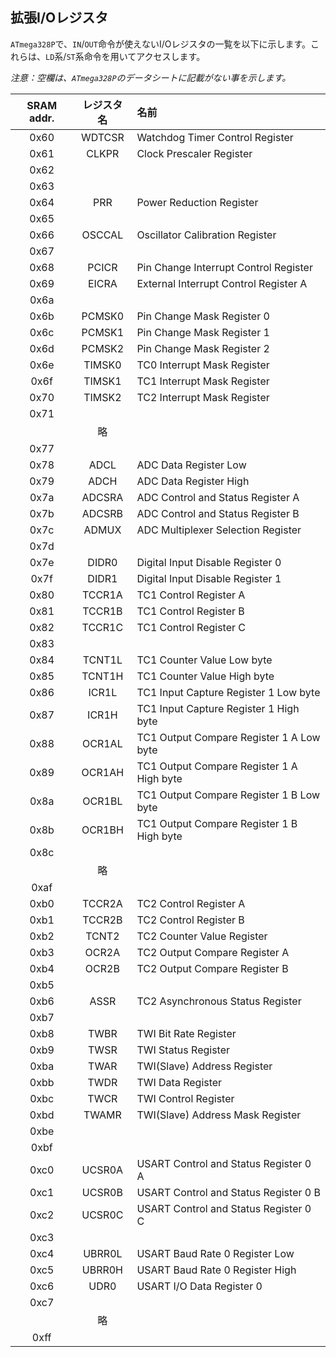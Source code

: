 ## 拡張I/Oレジスタ

`ATmega328P`で、`IN`/`OUT`命令が使えないI/Oレジスタの一覧を以下に示します。これらは、`LD`系/`ST`系命令を用いてアクセスします。

*注意：空欄は、`ATmega328P`のデータシートに記載がない事を示します。*

|SRAM addr.|レジスタ名|名前|
|:--:|:--:|:--|
|0x60|WDTCSR|Watchdog Timer Control Register|
|0x61|CLKPR|Clock Prescaler Register|
|0x62|&nbsp;|&nbsp;|
|0x63|&nbsp;|&nbsp;|
|0x64|PRR|Power Reduction Register|
|0x65|&nbsp;|&nbsp;|
|0x66|OSCCAL|Oscillator Calibration Register|
|0x67|&nbsp;|&nbsp;|
|0x68|PCICR|Pin Change Interrupt Control Register|
|0x69|EICRA|External Interrupt Control Register A|
|0x6a|&nbsp;|&nbsp;|
|0x6b|PCMSK0|Pin Change Mask Register 0|
|0x6c|PCMSK1|Pin Change Mask Register 1|
|0x6d|PCMSK2|Pin Change Mask Register 2|
|0x6e|TIMSK0|TC0 Interrupt Mask Register|
|0x6f|TIMSK1|TC1 Interrupt Mask Register|
|0x70|TIMSK2|TC2 Interrupt Mask Register|
|0x71|&nbsp;|&nbsp;|
|&nbsp;|略|&nbsp;|
|0x77|&nbsp;|&nbsp;|
|0x78|ADCL|ADC Data Register Low|
|0x79|ADCH|ADC Data Register High|
|0x7a|ADCSRA|ADC Control and Status Register A|
|0x7b|ADCSRB|ADC Control and Status Register B|
|0x7c|ADMUX|ADC Multiplexer Selection Register|
|0x7d|&nbsp;|&nbsp;|
|0x7e|DIDR0|Digital Input Disable Register 0|
|0x7f|DIDR1|Digital Input Disable Register 1|
|0x80|TCCR1A|TC1 Control Register A|
|0x81|TCCR1B|TC1 Control Register B|
|0x82|TCCR1C|TC1 Control Register C|
|0x83|&nbsp;|&nbsp;|
|0x84|TCNT1L|TC1 Counter Value Low byte|
|0x85|TCNT1H|TC1 Counter Value High byte|
|0x86|ICR1L|TC1 Input Capture Register 1 Low byte|
|0x87|ICR1H|TC1 Input Capture Register 1 High byte|
|0x88|OCR1AL|TC1 Output Compare Register 1 A Low byte|
|0x89|OCR1AH|TC1 Output Compare Register 1 A High byte|
|0x8a|OCR1BL|TC1 Output Compare Register 1 B Low byte|
|0x8b|OCR1BH|TC1 Output Compare Register 1 B High byte|
|0x8c|&nbsp;|&nbsp;|
|&nbsp;|略|&nbsp;|
|0xaf|&nbsp;|&nbsp;|
|0xb0|TCCR2A|TC2 Control Register A|
|0xb1|TCCR2B|TC2 Control Register B|
|0xb2|TCNT2|TC2 Counter Value Register|
|0xb3|OCR2A|TC2 Output Compare Register A|
|0xb4|OCR2B|TC2 Output Compare Register B|
|0xb5|&nbsp;|&nbsp;|
|0xb6|ASSR|TC2 Asynchronous Status Register|
|0xb7|&nbsp;|&nbsp;|
|0xb8|TWBR|TWI Bit Rate Register|
|0xb9|TWSR|TWI Status Register|
|0xba|TWAR|TWI(Slave) Address Register|
|0xbb|TWDR|TWI Data Register|
|0xbc|TWCR|TWI Control Register|
|0xbd|TWAMR|TWI(Slave) Address Mask Register|
|0xbe|&nbsp;|&nbsp;|
|0xbf|&nbsp;|&nbsp;|
|0xc0|UCSR0A|USART Control and Status Register 0 A|
|0xc1|UCSR0B|USART Control and Status Register 0 B|
|0xc2|UCSR0C|USART Control and Status Register 0 C|
|0xc3|&nbsp;|&nbsp;|
|0xc4|UBRR0L|USART Baud Rate 0 Register Low|
|0xc5|UBRR0H|USART Baud Rate 0 Register High|
|0xc6|UDR0|USART I/O Data Register 0|
|0xc7|&nbsp;|&nbsp;|
|&nbsp;|略|&nbsp;|
|0xff|&nbsp;|&nbsp;|




